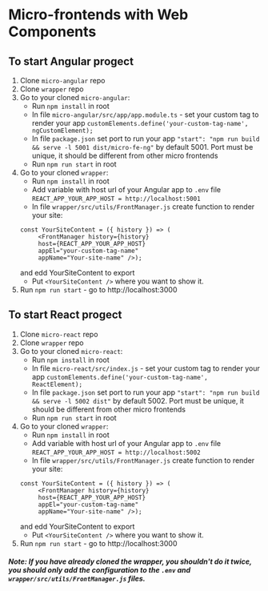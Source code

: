 # Micro-frontends with Web Components


## To start Angular progect
1. Clone `micro-angular` repo
2. Clone `wrapper` repo
3. Go to your cloned `micro-angular`:
    * Run `npm install` in root
    * In file `micro-angular/src/app/app.module.ts` - set your custom tag to render your app `customElements.define('your-custom-tag-name', ngCustomElement);`
    * In file `package.json` set port to run your app `"start": "npm run build && serve -l 5001 dist/micro-fe-ng"` by default 5001. Port must be unique, it should be different from other micro frontends
    * Run `npm run start` in root
4. Go to your cloned `wrapper`:
    * Run `npm install` in root
    * Add variable with host url of your Angular app to `.env` file `REACT_APP_YOUR_APP_HOST = http://localhost:5001`
    * In file `wrapper/src/utils/FrontManager.js` create function to render your site:
    ```
    const YourSiteContent = ({ history }) => (
         <FrontManager history={history}
         host={REACT_APP_YOUR_APP_HOST}
         appEl="your-custom-tag-name"
         appName="Your-site-name" />);
    ```
    and edd YourSiteContent to export
    * Put `<YourSiteContent />` where you want to show it.
5. Run `npm run start` - go to http://localhost:3000


## To start React progect
1. Clone `micro-react` repo
2. Clone `wrapper` repo
3. Go to your cloned `micro-react`:
    * Run `npm install` in root
    * In file `micro-react/src/index.js` - set your custom tag to render your app `customElements.define('your-custom-tag-name', ReactElement);`
    * In file `package.json` set port to run your app `"start": "npm run build && serve -l 5002 dist"` by default 5002. Port must be unique, it should be different from other micro frontends
    * Run `npm run start` in root
4. Go to your cloned `wrapper`:
    * Run `npm install` in root
    * Add variable with host url of your Angular app to `.env` file `REACT_APP_YOUR_APP_HOST = http://localhost:5002`
    * In file `wrapper/src/utils/FrontManager.js` create function to render your site:
    ```
    const YourSiteContent = ({ history }) => (
         <FrontManager history={history}
         host={REACT_APP_YOUR_APP_HOST}
         appEl="your-custom-tag-name"
         appName="Your-site-name" />);
    ```
    and edd YourSiteContent to export
    * Put `<YourSiteContent />` where you want to show it.
5. Run `npm run start` - go to http://localhost:3000


##### Note: If you have already cloned the wrapper, you shouldn't do it twice, you should only add the configuration to the `.env` and `wrapper/src/utils/FrontManager.js` files.
